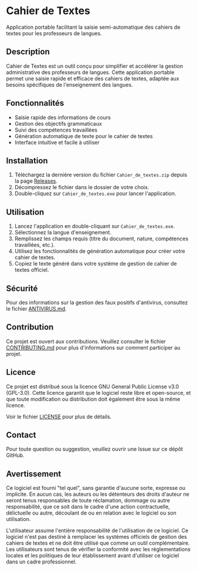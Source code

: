 # Cahier de Textes

Application portable facilitant la saisie semi-automatique des cahiers de textes pour les professeurs de langues.

## Description

Cahier de Textes est un outil conçu pour simplifier et accélérer la gestion administrative des professeurs de langues. Cette application portable permet une saisie rapide et efficace des cahiers de textes, adaptée aux besoins spécifiques de l'enseignement des langues.

## Fonctionnalités

- Saisie rapide des informations de cours
- Gestion des objectifs grammaticaux
- Suivi des compétences travaillées
- Génération automatique de texte pour le cahier de textes
- Interface intuitive et facile à utiliser

## Installation

1. Téléchargez la dernière version du fichier `Cahier_de_textes.zip` depuis la page [Releases](https://github.com/Pacontre/Cahier_de_textes/releases/tag/v12.00).
2. Décompressez le fichier dans le dossier de votre choix.
3. Double-cliquez sur `Cahier_de_textes.exe` pour lancer l'application.

## Utilisation

1. Lancez l'application en double-cliquant sur `Cahier_de_textes.exe`.
2. Sélectionnez la langue d'enseignement.
3. Remplissez les champs requis (titre du document, nature, compétences travaillées, etc.).
4. Utilisez les fonctionnalités de génération automatique pour créer votre cahier de textes.
5. Copiez le texte généré dans votre système de gestion de cahier de textes officiel.

## Sécurité

Pour des informations sur la gestion des faux positifs d'antivirus, consultez le fichier [ANTIVIRUS.md](https://github.com/Pacontre/Cahier_de_textes/blob/main/Antivirus.md).

## Contribution

Ce projet est ouvert aux contributions. Veuillez consulter le fichier [CONTRIBUTING.md](CONTRIBUTING.md) pour plus d'informations sur comment participer au projet.

## Licence

Ce projet est distribué sous la licence GNU General Public License v3.0 (GPL-3.0). Cette licence garantit que le logiciel reste libre et open-source, et que toute modification ou distribution doit également être sous la même licence.

Voir le fichier [LICENSE](LICENSE) pour plus de détails.

## Contact

Pour toute question ou suggestion, veuillez ouvrir une Issue sur ce dépôt GitHub.

## Avertissement

Ce logiciel est fourni "tel quel", sans garantie d'aucune sorte, expresse ou implicite. En aucun cas, les auteurs ou les détenteurs des droits d'auteur ne seront tenus responsables de toute réclamation, dommage ou autre responsabilité, que ce soit dans le cadre d'une action contractuelle, délictuelle ou autre, découlant de ou en relation avec le logiciel ou son utilisation.

L'utilisateur assume l'entière responsabilité de l'utilisation de ce logiciel. Ce logiciel n'est pas destiné à remplacer les systèmes officiels de gestion des cahiers de textes et ne doit être utilisé que comme un outil complémentaire. Les utilisateurs sont tenus de vérifier la conformité avec les réglementations locales et les politiques de leur établissement avant d'utiliser ce logiciel dans un cadre professionnel.
